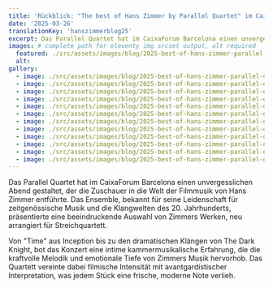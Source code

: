 ```yaml
---
title: 'Rückblick: "The best of Hans Zimmer by Parallel Quartet" im CaixaForum Barcelona'
date: '2025-03-26'
translationKey: 'hanszimmerblog25'
excerpt: Das Parallel Quartet hat im CaixaForum Barcelona einen unvergesslichen Abend gestaltet, der die Zuschauer in die Welt der Filmmusik von Hans Zimmer entführte
images: # complete path for eleventy img srcset output, alt required
  featured: ./src/assets/images/blog/2025-best-of-hans-zimmer-parallel-quartet-01.jpg
  alt:
gallery:
  - image: ./src/assets/images/blog/2025-best-of-hans-zimmer-parallel-quartet-02.jpg
  - image: ./src/assets/images/blog/2025-best-of-hans-zimmer-parallel-quartet-03.jpg
  - image: ./src/assets/images/blog/2025-best-of-hans-zimmer-parallel-quartet-04.jpg
  - image: ./src/assets/images/blog/2025-best-of-hans-zimmer-parallel-quartet-05.jpg
  - image: ./src/assets/images/blog/2025-best-of-hans-zimmer-parallel-quartet-06.jpg
  - image: ./src/assets/images/blog/2025-best-of-hans-zimmer-parallel-quartet-07.jpg
  - image: ./src/assets/images/blog/2025-best-of-hans-zimmer-parallel-quartet-08.jpg
  - image: ./src/assets/images/blog/2025-best-of-hans-zimmer-parallel-quartet-09.jpg
  - image: ./src/assets/images/blog/2025-best-of-hans-zimmer-parallel-quartet-10.jpg
  - image: ./src/assets/images/blog/2025-best-of-hans-zimmer-parallel-quartet-11.jpg
  - image: ./src/assets/images/blog/2025-best-of-hans-zimmer-parallel-quartet-12.jpg
  - image: ./src/assets/images/blog/2025-best-of-hans-zimmer-parallel-quartet-13.jpg
---
```


Das Parallel Quartet hat im CaixaForum Barcelona einen unvergesslichen Abend gestaltet, der die Zuschauer in die Welt der Filmmusik von Hans Zimmer entführte. Das Ensemble, bekannt für seine Leidenschaft für zeitgenössische Musik und die Klangwelten des 20. Jahrhunderts, präsentierte eine beeindruckende Auswahl von Zimmers Werken, neu arrangiert für Streichquartett.

Von "Time" aus Inception bis zu den dramatischen Klängen von The Dark Knight, bot das Konzert eine intime kammermusikalische Erfahrung, die die kraftvolle Melodik und emotionale Tiefe von Zimmers Musik hervorhob. Das Quartett vereinte dabei filmische Intensität mit avantgardistischer Interpretation, was jedem Stück eine frische, moderne Note verlieh.
